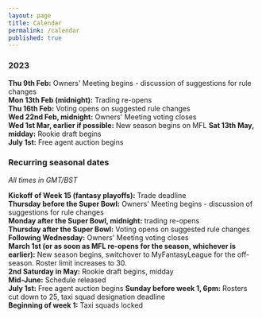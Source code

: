 ```yaml
---
layout: page
title: Calendar
permalink: /calendar
published: true
---
```


### 2023

**Thu 9th Feb:** Owners' Meeting begins - discussion of suggestions for rule changes  
**Mon 13th Feb (midnight):** Trading re-opens  
**Thu 16th Feb:** Voting opens on suggested rule changes  
**Wed 22nd Feb, midnight:** Owners' Meeting voting closes  
**Wed 1st Mar, earlier if possible:** New season begins on MFL
**Sat 13th May, midday:** Rookie draft begins  
**July 1st:** Free agent auction begins

### Recurring seasonal dates

*All times in GMT/BST*

**Kickoff of Week 15 (fantasy playoffs):** Trade deadline  
**Thursday before the Super Bowl:** Owners' Meeting begins - discussion of suggestions for rule changes  
**Monday after the Super Bowl, midnight:** trading re-opens  
**Thursday after the Super Bowl:** Voting opens on suggested rule changes  
**Following Wednesday:** Owners' Meeting voting closes  
**March 1st (or as soon as MFL re-opens for the season, whichever is earlier):** New season begins, switchover to MyFantasyLeague for the off-season. Roster limit increases to 30.  
**2nd Saturday in May:** Rookie draft begins, midday  
**Mid-June:** Schedule released  
**July 1st:** Free agent auction begins
**Sunday before week 1, 6pm:** Rosters cut down to 25, taxi squad designation deadline  
**Beginning of week 1:** Taxi squads locked
